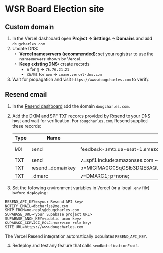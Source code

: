 # WSR Board Election site

## Custom domain

1. In the Vercel dashboard open **Project → Settings → Domains** and add `dougcharles.com`.
2. Update DNS:
   - **Vercel nameservers (recommended):** set your registrar to use the nameservers shown by Vercel.
   - **Keep existing DNS:** create records
        - `A` for `@` → `76.76.21.21`
        - `CNAME` for `www` → `cname.vercel-dns.com`
3. Wait for propagation and visit `https://www.dougcharles.com` to verify.

## Resend email

1. In the [Resend dashboard](https://resend.com) add the domain `dougcharles.com`.
2. Add the DKIM and SPF TXT records provided by Resend to your DNS host and wait for verification. For `dougcharles.com`, Resend supplied these records:

   | Type | Name | Value | TTL | Notes |
   | ---- | ---- | ----- | --- | ----- |
   | MX   | send | feedback-smtp.us-east-1.amazonses.com | 60 | priority 10 |
   | TXT  | send | v=spf1 include:amazonses.com ~all | 60 | SPF |
   | TXT  | resend._domainkey | p=MIGfMA0GCSqGSIb3DQEBAQUAA4GNADCBiQKBgQDTMgfUzxqEMhniJ3X2ot0uvaM3UdO2/y9wbm+4yu4W+51UO5f1j3lsqHSEgcAlY4HkbFuYHVctySNrsPytBv+vpJyr0hM88Ifnvffw8se/L0+G5JfdST6BLfCoS2GTlThna4BlRTb4lvzLNsm6uMNeZuF8ZS+urE/P6IhFuZGPCQIDAQAB | Auto | DKIM |
   | TXT  | _dmarc | v=DMARC1; p=none; | Auto | DMARC |

3. Set the following environment variables in Vercel (or a local `.env` file) before deploying:

```
RESEND_API_KEY=<your Resend API key>
NOTIFY_EMAIL=dbcharles@me.com
SMTP_FROM=no-reply@dougcharles.com
SUPABASE_URL=<your Supabase project URL>
SUPABASE_ANON_KEY=<public anon key>
SUPABASE_SERVICE_ROLE=<service role key>
SITE_URL=https://www.dougcharles.com
```

   The Vercel Resend integration automatically populates `RESEND_API_KEY`.

4. Redeploy and test any feature that calls `sendNotificationEmail`.
